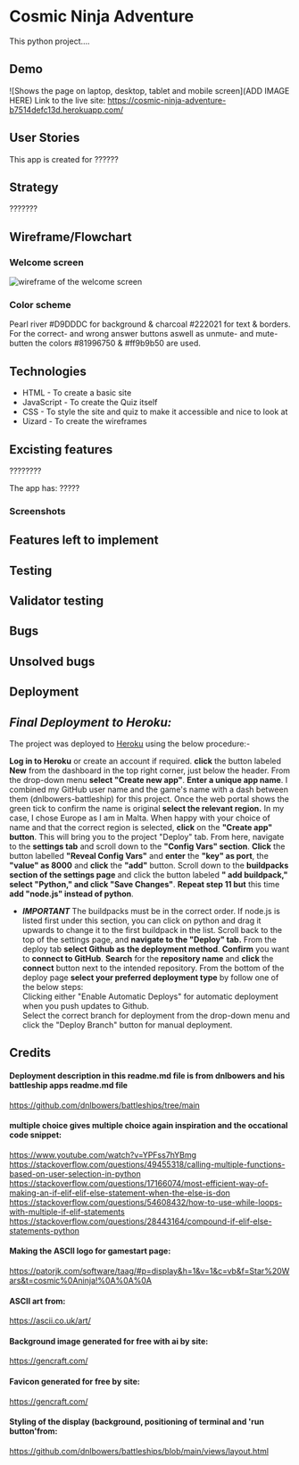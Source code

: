 # Cosmic Ninja Adventure

This python project….

## Demo
![Shows the page on laptop, desktop, tablet and mobile screen](ADD IMAGE HERE)
Link to the live site: https://cosmic-ninja-adventure-b7514defc13d.herokuapp.com/ 

## User Stories
This app is created for ??????

## Strategy
???????

## Wireframe/Flowchart


### Welcome screen
![wireframe of the welcome screen](assets/images/winequiz-welcome.png)

### Color scheme
Pearl river #D9DDDC for background & charcoal #222021 for text & borders.
For the correct- and wrong answer buttons aswell as unmute- and mute-butten the colors #81996750 & #ff9b9b50 are used.

## Technologies
- HTML - To create a basic site
- JavaScript - To create the Quiz itself
- CSS - To style the site and quiz to make it accessible and nice to look at
- Uizard - To create the wireframes

## Excisting features
????????

The app has:
?????

### Screenshots

## Features left to implement

## Testing

## Validator testing

## Bugs

## Unsolved bugs

## Deployment
## ***Final Deployment to Heroku:***  
  
The project was deployed to [Heroku](https://www.heroku.com) using the below procedure:-    
  
**Log in to Heroku** or create an account if required.
**click** the button labeled **New** from the dashboard in the top right corner, just below the header.
From the drop-down menu **select "Create new app"**.
**Enter a unique app name**. I combined my GitHub user name and the game's name with a dash between them (dnlbowers-battleship) for this project.
Once the web portal shows the green tick to confirm the name is original **select the relevant region.** In my case, I chose Europe as I am in Malta.
 When happy with your choice of name and that the correct region is selected, **click** on the **"Create app" button**.
This will bring you to the project "Deploy" tab. From here, navigate to the **settings tab** and scroll down to the **"Config Vars" section**. 
**Click** the button labelled **"Reveal Config Vars"** and **enter** the **"key" as port**, the **"value" as 8000** and **click** the **"add"** button.
Scroll down to the **buildpacks section of the settings page** and click the button labeled **" add buildpack," select "Python," and click "Save Changes"**.
**Repeat step 11 but** this time **add "node.js" instead of python**. 
   * ***IMPORTANT*** The buildpacks must be in the correct order. If node.js is listed first under this section, you can click on python and drag it upwards to change it to the first buildpack in the list.
Scroll back to the top of the settings page, and **navigate to the "Deploy" tab.**
From the deploy tab **select Github as the deployment method**.
**Confirm** you want to **connect to GitHub**.
**Search** for the **repository name** and **click** the **connect** button next to the intended repository.
From the bottom of the deploy page **select your preferred deployment type** by follow one of the below steps:  
Clicking either "Enable Automatic Deploys" for automatic deployment when you push updates to Github.  
Select the correct branch for deployment from the drop-down menu and click the "Deploy Branch" button for manual deployment. 

## Credits
#### Deployment description in this readme.md file is from dnlbowers and his battleship apps readme.md file
https://github.com/dnlbowers/battleships/tree/main

#### multiple choice gives multiple choice again inspiration and the occational code snippet:
https://www.youtube.com/watch?v=YPFss7hYBmg
https://stackoverflow.com/questions/49455318/calling-multiple-functions-based-on-user-selection-in-python
https://stackoverflow.com/questions/17166074/most-efficient-way-of-making-an-if-elif-elif-else-statement-when-the-else-is-don
https://stackoverflow.com/questions/54608432/how-to-use-while-loops-with-multiple-if-elif-statements
https://stackoverflow.com/questions/28443164/compound-if-elif-else-statements-python

#### Making the ASCII logo for gamestart page:
https://patorjk.com/software/taag/#p=display&h=1&v=1&c=vb&f=Star%20Wars&t=cosmic%0Aninja!%0A%0A%0A

#### ASCII art from:
https://ascii.co.uk/art/

#### Background image generated for free with ai by site:
https://gencraft.com/

#### Favicon generated for free by site:
https://gencraft.com/

#### Styling of the display (background, positioning of terminal and 'run button'from:
https://github.com/dnlbowers/battleships/blob/main/views/layout.html
